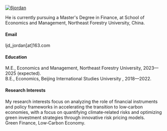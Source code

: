 

[![6jordan](https://img.shields.io/badge/6jordan-github-blue?logo=github)](https://github.com/6jordan)

He is currently pursuing a Master's Degree in Finance, at School of Economics and Management, Northeast Forestry University, China.

#### Email
ljd_jordan[at]163.com

#### Education
M.E., Economics and Management, Northeast Forestry University, 2023—2025 (expected).\
B.E., Economics, Beijing International Studies University , 2018—2022.

#### Research Interests
My research interests focus on analyzing the role of financial instruments and policy frameworks in accelerating the transition to low‑carbon economies, with a focus on quantifying climate‑related risks and optimizing green investment strategies through innovative risk pricing models.\
Green Finance, Low‑Carbon Economy.

